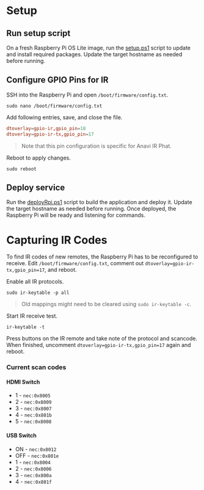 # Setup

## Run setup script
On a fresh Raspberry Pi OS Lite image, run the [setup.ps1](/scripts/setup.ps1) script to update and install required packages. Update the target hostname as needed before running.

## Configure GPIO Pins for IR
SSH into the Raspberry Pi and open `/boot/firmware/config.txt`.
```shell
sudo nano /boot/firmware/config.txt
```

Add following entries, save, and close the file.
```conf
dtoverlay=gpio-ir,gpio_pin=18
dtoverlay=gpio-ir-tx,gpio_pin=17
```
> Note that this pin configuration is specific for Anavi IR Phat.

Reboot to apply changes.
```shell
sudo reboot
```

## Deploy service
Run the [deployRpi.ps1](/scripts/deployRPi.ps1) script to build the application and deploy it. Update the target hostname as needed before running. Once deployed, the Raspberry Pi will be ready and listening for commands.

# Capturing IR Codes
To find IR codes of new remotes, the Raspberry Pi has to be reconfigured to receive. Edit `/boot/firmware/config.txt`, comment out `dtoverlay=gpio-ir-tx,gpio_pin=17`, and reboot.

Enable all IR protocols.

```shell
sudo ir-keytable -p all
```

> Old mappings might need to be cleared using `sudo ir-keytable -c`.

Start IR receive test.
```shell
ir-keytable -t
```

Press buttons on the IR remote and take note of the protocol and scancode. When finished, uncomment `dtoverlay=gpio-ir-tx,gpio_pin=17` again and reboot.

### Current scan codes
#### HDMI Switch
- 1 - `nec:0x8005`
- 2 - `nec:0x8009`
- 3 - `nec:0x8007`
- 4 - `nec:0x801b`
- 5 - `nec:0x8008`

#### USB Switch
- ON - `nec:0x8012`
- OFF - `nec:0x801e`
- 1 - `nec:0x8004`
- 2 - `nec:0x8006`
- 3 - `nec:0x800a`
- 4 - `nec:0x801f`
